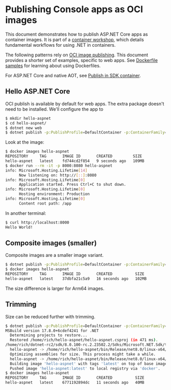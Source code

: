 # Publishing Console apps as OCI images

This document demonstrates how to publish ASP.NET Core apps as container images. It is part of a [container workshop](README.md), which details fundamental workflows for using .NET in containers. 

The following patterns rely on [OCI image publishing](publish-oci.md). This document provides a shorter set of examples, specific to web apps. See [Dockerfile samples](dockerfile-samples.md) for learning about using Dockerfiles.

For ASP.NET Core and native AOT, see [Publish in SDK container](publish-in-sdk-container.md).

## Hello ASP.NET Core

OCI publish is available by default for web apps. The extra package doesn't need to be installed. We'll configure the app to 

```bash
$ mkdir hello-aspnet
$ cd hello-aspnet/
$ dotnet new web
$ dotnet publish -p:PublishProfile=DefaultContainer -p:ContainerFamily=jammy-chiseled
```

Look at the image:

```bash
$ docker images hello-aspnet
REPOSITORY     TAG       IMAGE ID       CREATED         SIZE
hello-aspnet   latest    fd744cd2f854   9 seconds ago   109MB
$ docker run --rm -it -p 8000:8080 hello-aspnet
info: Microsoft.Hosting.Lifetime[14]
      Now listening on: http://[::]:8080
info: Microsoft.Hosting.Lifetime[0]
      Application started. Press Ctrl+C to shut down.
info: Microsoft.Hosting.Lifetime[0]
      Hosting environment: Production
info: Microsoft.Hosting.Lifetime[0]
      Content root path: /app
```

In another terminal:

```bash
$ curl http://localhost:8000
Hello World!
```

## Composite images (smaller)

Composite images are a smaller image variant.

```bash
$ dotnet publish -p:PublishProfile=DefaultContainer -p:ContainerFamily=jammy-chiseled-composite
$ docker images hello-aspnet
REPOSITORY     TAG       IMAGE ID       CREATED          SIZE
hello-aspnet   latest    37dbfa21c5a9   16 seconds ago   102MB
```

The size difference is larger for Arm64 images.

## Trimming

Size can be reduced further with trimming.

```bash
$ dotnet publish -p:PublishProfile=DefaultContainer -p:ContainerFamily=jammy-chiseled -p:PublishTrimmed=true --sc
MSBuild version 17.8.0+6cdef4241 for .NET
  Determining projects to restore...
  Restored /home/rich/hello-aspnet/hello-aspnet.csproj (in 471 ms).
/home/rich/dotnet-rc2/sdk/8.0.100-rc.2.23502.2/Sdks/Microsoft.NET.Sdk/targets/Microsoft.NET.RuntimeIdentifierInference.targets(311,5): message NETSDK1057: You are using a preview version of .NET. See: https://aka.ms/dotnet-support-policy [/home/rich/hello-aspnet/hello-aspnet.csproj]
  hello-aspnet -> /home/rich/hello-aspnet/bin/Release/net8.0/linux-x64/hello-aspnet.dll
  Optimizing assemblies for size. This process might take a while.
  hello-aspnet -> /home/rich/hello-aspnet/bin/Release/net8.0/linux-x64/publish/
  Building image 'hello-aspnet' with tags 'latest' on top of base image 'mcr.microsoft.com/dotnet/runtime-deps:8.0.0-rc.2-jammy-chiseled'.
  Pushed image 'hello-aspnet:latest' to local registry via 'docker'.
$ docker images hello-aspnet
REPOSITORY     TAG       IMAGE ID       CREATED          SIZE
hello-aspnet   latest    6771192894dc   11 seconds ago   40MB
```

